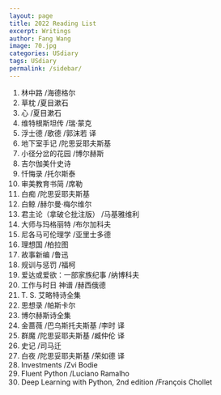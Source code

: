```yaml
---
layout: page
title: 2022 Reading List
excerpt: Writings
author: Fang Wang
image: 70.jpg
categories: USdiary
tags: USdiary
permalink: /sidebar/
---
```


1. 林中路 /海德格尔
2. 草枕 /夏目漱石
3. 心 /夏目漱石
4. 维特根斯坦传 /瑞·蒙克 
5. 浮士德 /歌德 /郭沫若 译
6. 地下室手记 /陀思妥耶夫斯基
7. 小径分岔的花园 /博尔赫斯
8. 吉尔伽美什史诗    
9. 忏悔录 /托尔斯泰
10. 审美教育书简 /席勒
11. 白痴 /陀思妥耶夫斯基
12. 白鲸 /赫尔曼·梅尔维尔
13. 君主论（拿破仑批注版） /马基雅维利
14. 大师与玛格丽特 /布尔加科夫
15. 尼各马可伦理学 /亚里士多德
16. 理想国 /柏拉图
17. 故事新编 /鲁迅
18. 规训与惩罚 /福柯
19. 爱达或爱欲：一部家族纪事 /纳博科夫
20. 工作与时日 神谱 /赫西俄德
21. T. S. 艾略特诗全集
22. 思想录 /帕斯卡尔
23. 博尔赫斯诗全集
24. 金蔷薇 /巴乌斯托夫斯基 /李时 译
25. 群魔 /陀思妥耶夫斯基 /臧仲伦 译
26. 史记 /司马迁
27. 白夜 /陀思妥耶夫斯基 /荣如德 译
28. Investments /Zvi Bodie
29. Fluent Python /Luciano Ramalho
30. Deep Learning with Python, 2nd edition /François Chollet

   

   

